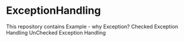 # ExceptionHandling
This repository contains Example - 
why Exception?
Checked Exception Handling
UnChecked Exception Handling
